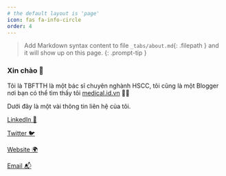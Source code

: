 ```yaml
---
# the default layout is 'page'
icon: fas fa-info-circle
order: 4
---
```


> Add Markdown syntax content to file `_tabs/about.md`{: .filepath } and it will show up on this page.
{: .prompt-tip }
### Xin chào 👋

Tôi là TBFTTH là một bác sĩ chuyên nghành HSCC, tôi cũng là một Blogger nơi bạn có thể tìm thấy tôi [medical.id.vn](medical.id.vn) 🍲🥡

Dưới đây là một vài thông tin liên hệ của tôi. 


[LinkedIn 💼](https://linkedin.com/in/tbftth)

[Twitter 🐦](https://twitter.com/tbftth)

[Website 🌍](https://medical.id.vn/)

[Email 📬](mailto:tbftth@duck.com)
